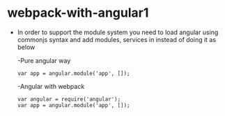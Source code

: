 # webpack-with-angular1

- In order to support the module system you need to load angular using commonjs syntax and add modules, services in instead of doing it as below

	-Pure angular way
    
      var app = angular.module('app', []);
    
    -Angular with webpack
    
      var angular = require('angular');
      var app = angular.module('app', []);
